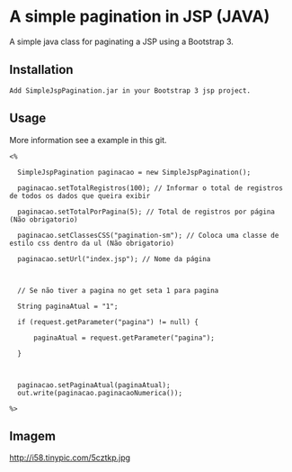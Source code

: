 A simple pagination in JSP (JAVA)
=============

A simple java class for paginating a JSP using a Bootstrap 3.


Installation
-----------

    Add SimpleJspPagination.jar in your Bootstrap 3 jsp project.

Usage
-----

More information see a example in this git.


	<%

	  SimpleJspPagination paginacao = new SimpleJspPagination();

	  paginacao.setTotalRegistros(100); // Informar o total de registros de todos os dados que queira exibir

	  paginacao.setTotalPorPagina(5); // Total de registros por página (Não obrigatorio)

	  paginacao.setClassesCSS("pagination-sm"); // Coloca uma classe de estilo css dentro da ul (Não obrigatorio)

	  paginacao.setUrl("index.jsp"); // Nome da página



	  // Se não tiver a pagina no get seta 1 para pagina

	  String paginaAtual = "1";

	  if (request.getParameter("pagina") != null) {

		  paginaAtual = request.getParameter("pagina");

	  }



	  paginacao.setPaginaAtual(paginaAtual);
	  out.write(paginacao.paginacaoNumerica());

	%>
	
	
Imagem
-----	

http://i58.tinypic.com/5cztkp.jpg